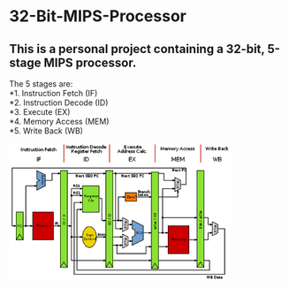 # 32-Bit-MIPS-Processor

## This is a personal project containing a 32-bit, 5-stage MIPS processor.

The 5 stages are:  
*1. Instruction Fetch (IF)  
*2. Instruction Decode (ID)  
*3. Execute (EX)  
*4. Memory Access (MEM)  
*5. Write Back (WB)  


![Alt text](Images/500px-MIPS_Architecture_(Pipelined)_svg.png)


